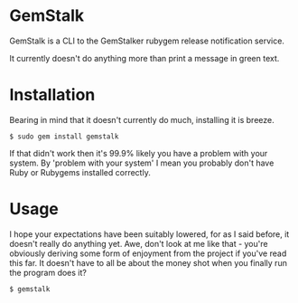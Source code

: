 GemStalk
========

GemStalk is a CLI to the GemStalker rubygem release notification service.

It currently doesn't do anything more than print a message in green text.


Installation
============

Bearing in mind that it doesn't currently do much, installing it is breeze.

    $ sudo gem install gemstalk

If that didn't work then it's 99.9% likely you have a problem with your system.
By 'problem with your system' I mean you probably don't have Ruby or Rubygems 
installed correctly.


Usage
=====

I hope your expectations have been suitably lowered, for as I said before, it
doesn't really do anything yet. Awe, don't look at me like that - you're 
obviously deriving some form of enjoyment from the project if you've read this 
far. It doesn't have to all be about the money shot when you finally run the
program does it?

    $ gemstalk

